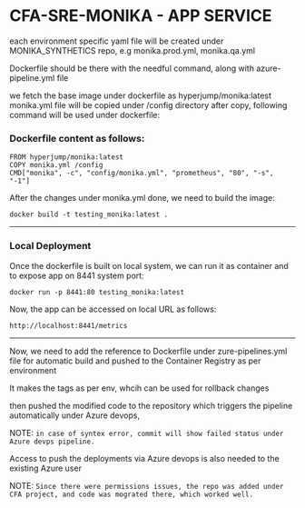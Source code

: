 #  CFA-SRE-MONIKA - APP SERVICE

each environment specific yaml file will be created under MONIKA_SYNTHETICS repo, e.g monika.prod.yml, monika.qa.yml

Dockerfile should be there with the needful command, along with azure-pipeline.yml file

we fetch the base image under dockerfile as hyperjump/monika:latest
monika.yml file will be copied under /config directory
after copy, following command will be used under dockerfile:

### Dockerfile content as follows:

```
FROM hyperjump/monika:latest
COPY monika.yml /config
CMD["monika", -c", "config/monika.yml", "prometheus", "80", "-s", "-1"]
```


After the changes under monika.yml done, we need to build the image:

```docker build -t testing_monika:latest .```


--------------------------------------------------------------------------------------------------------------------------------------------------------------------

### Local Deployment 
Once the dockerfile is built on local system, we can run it as container and to expose app on 8441 system port:

```docker run -p 8441:80 testing_monika:latest```

Now, the app can be accessed on local URL as follows:

```http://localhost:8441/metrics```

-------------------------------------------------------------------------------------------------------------------------------------------------------------------


Now, we need to add the reference to Dockerfile under zure-pipelines.yml file for automatic build and pushed to the Container Registry as per environment

It makes the tags as per env, whcih can be used for rollback changes

then pushed the modified code to the repository which triggers the pipeline automatically under Azure devops,

NOTE: ```in case of syntex error, commit will show failed status under Azure devps pipeline.```

Access to push the deployments via Azure devops is also needed to the existing Azure user

NOTE: ```Since there were permissions issues, the repo was added under CFA project, and code was mograted there, which worked well.```
